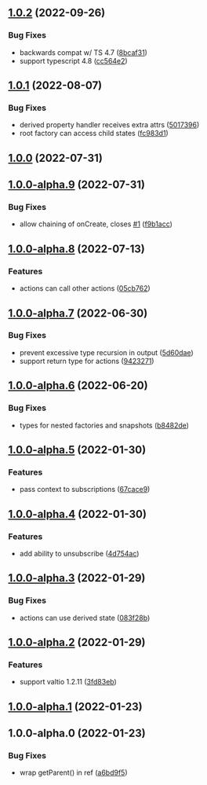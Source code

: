 

## [1.0.2](https://github.com/mfellner/valtio-factory/compare/1.0.1...1.0.2) (2022-09-26)


### Bug Fixes

* backwards compat w/ TS 4.7 ([8bcaf31](https://github.com/mfellner/valtio-factory/commit/8bcaf31dbed1236f1027e1120a3272bbe0c21235))
* support typescript 4.8 ([cc564e2](https://github.com/mfellner/valtio-factory/commit/cc564e276f2f6effbafb15effa13c35cf1a47892))

## [1.0.1](https://github.com/mfellner/valtio-factory/compare/1.0.0...1.0.1) (2022-08-07)


### Bug Fixes

* derived property handler receives extra attrs ([5017396](https://github.com/mfellner/valtio-factory/commit/5017396b8c72b3d54a494c29cf62003a18e9abe0))
* root factory can access child states ([fc983d1](https://github.com/mfellner/valtio-factory/commit/fc983d1b962e1338c191e2dcbd1ce6ad3071c5f7))

## [1.0.0](https://github.com/mfellner/valtio-factory/compare/1.0.0-alpha.9...1.0.0) (2022-07-31)

## [1.0.0-alpha.9](https://github.com/mfellner/valtio-factory/compare/1.0.0-alpha.8...1.0.0-alpha.9) (2022-07-31)


### Bug Fixes

* allow chaining of onCreate, closes [#1](https://github.com/mfellner/valtio-factory/issues/1) ([f9b1acc](https://github.com/mfellner/valtio-factory/commit/f9b1accd833766e980308c443cca88647dfcb32f))

## [1.0.0-alpha.8](https://github.com/mfellner/valtio-factory/compare/1.0.0-alpha.7...1.0.0-alpha.8) (2022-07-13)


### Features

* actions can call other actions ([05cb762](https://github.com/mfellner/valtio-factory/commit/05cb762f7ac028c11f7a6fd93d033b3713e0e6a9))

## [1.0.0-alpha.7](https://github.com/mfellner/valtio-factory/compare/1.0.0-alpha.6...1.0.0-alpha.7) (2022-06-30)


### Bug Fixes

* prevent excessive type recursion in output ([5d60dae](https://github.com/mfellner/valtio-factory/commit/5d60dae7a331c472f2c70935367e67d1c0138a72))
* support return type for actions ([9423271](https://github.com/mfellner/valtio-factory/commit/9423271112d284474c32fc62c90fbd6e4371f4e7))

## [1.0.0-alpha.6](https://github.com/mfellner/valtio-factory/compare/1.0.0-alpha.5...1.0.0-alpha.6) (2022-06-20)


### Bug Fixes

* types for nested factories and snapshots ([b8482de](https://github.com/mfellner/valtio-factory/commit/b8482de2d7c84058cc2f0085719818f3d36f4634))

## [1.0.0-alpha.5](https://github.com/mfellner/valtio-factory/compare/1.0.0-alpha.4...1.0.0-alpha.5) (2022-01-30)


### Features

* pass context to subscriptions ([67cace9](https://github.com/mfellner/valtio-factory/commit/67cace9346de4217dce9f94db468fad6478b8c5f))

## [1.0.0-alpha.4](https://github.com/mfellner/valtio-factory/compare/1.0.0-alpha.3...1.0.0-alpha.4) (2022-01-30)


### Features

* add ability to unsubscribe ([4d754ac](https://github.com/mfellner/valtio-factory/commit/4d754aca667527f49a4d8589204f5653a8c622cb))

## [1.0.0-alpha.3](https://github.com/mfellner/valtio-factory/compare/1.0.0-alpha.2...1.0.0-alpha.3) (2022-01-29)


### Bug Fixes

* actions can use derived state ([083f28b](https://github.com/mfellner/valtio-factory/commit/083f28bce27ccc8af507dbf366523868d3711a1b))

## [1.0.0-alpha.2](https://github.com/mfellner/valtio-factory/compare/1.0.0-alpha.1...1.0.0-alpha.2) (2022-01-29)


### Features

* support valtio 1.2.11 ([3fd83eb](https://github.com/mfellner/valtio-factory/commit/3fd83eb3bfa668e3605e21d18a1bdb6281206f67))

## [1.0.0-alpha.1](https://github.com/mfellner/valtio-factory/compare/1.0.0-alpha.0...1.0.0-alpha.1) (2022-01-23)

## 1.0.0-alpha.0 (2022-01-23)


### Bug Fixes

* wrap getParent() in ref ([a6bd9f5](https://github.com/mfellner/valtio-factory/commit/a6bd9f5af0cd0674a1a8f2ad71d3b0ba079982bd))